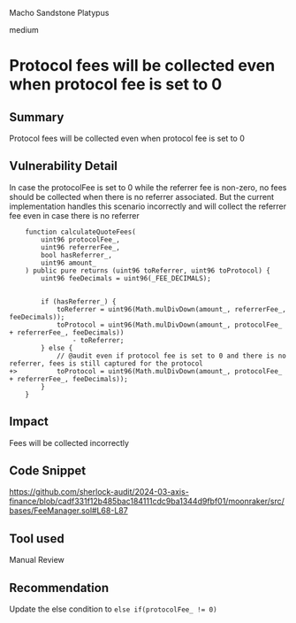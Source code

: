 Macho Sandstone Platypus

medium

# Protocol fees will be collected even when protocol fee is set to 0

## Summary
Protocol fees will be collected even when protocol fee is set to 0

## Vulnerability Detail

In case the protocolFee is set to 0 while the referrer fee is non-zero, no fees should be collected when there is no referrer associated. But the current implementation handles this scenario incorrectly and will collect the referrer fee even in case there is no referrer

```solidity
    function calculateQuoteFees(
        uint96 protocolFee_,
        uint96 referrerFee_,
        bool hasReferrer_,
        uint96 amount_
    ) public pure returns (uint96 toReferrer, uint96 toProtocol) {
        uint96 feeDecimals = uint96(_FEE_DECIMALS);


        if (hasReferrer_) {
            toReferrer = uint96(Math.mulDivDown(amount_, referrerFee_, feeDecimals));
            toProtocol = uint96(Math.mulDivDown(amount_, protocolFee_ + referrerFee_, feeDecimals))
                - toReferrer;
        } else {
            // @audit even if protocol fee is set to 0 and there is no referrer, fees is still captured for the protocol
+>          toProtocol = uint96(Math.mulDivDown(amount_, protocolFee_ + referrerFee_, feeDecimals));
        }
    }
```

## Impact

Fees will be collected incorrectly

## Code Snippet

https://github.com/sherlock-audit/2024-03-axis-finance/blob/cadf331f12b485bac184111cdc9ba1344d9fbf01/moonraker/src/bases/FeeManager.sol#L68-L87

## Tool used

Manual Review

## Recommendation

Update the else condition to `else if(protocolFee_ != 0)`